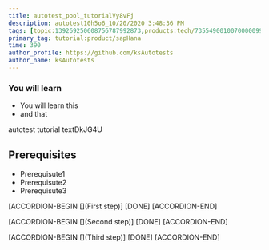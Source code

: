 ```yaml
---
title: autotest_pool_tutorialVy8vFj
description: autotest10h5o6_10/20/2020 3:48:36 PM
tags: [topic:139269250608756787992873,products:tech/73554900100700000996,tutorial:experience/advanced]
primary_tag: tutorial:product/sapHana
time: 390
author_profile: https://github.com/ksAutotests
author_name: ksAutotests
---
```

### You will learn
- You will learn this
- and that

autotest tutorial textDkJG4U

## Prerequisites
- Prerequisute1
- Prerequisute2
- Prerequisute3

[ACCORDION-BEGIN [](First step)]
[DONE]
[ACCORDION-END]

[ACCORDION-BEGIN [](Second step)]
[DONE]
[ACCORDION-END]

[ACCORDION-BEGIN [](Third step)]
[DONE]
[ACCORDION-END]

